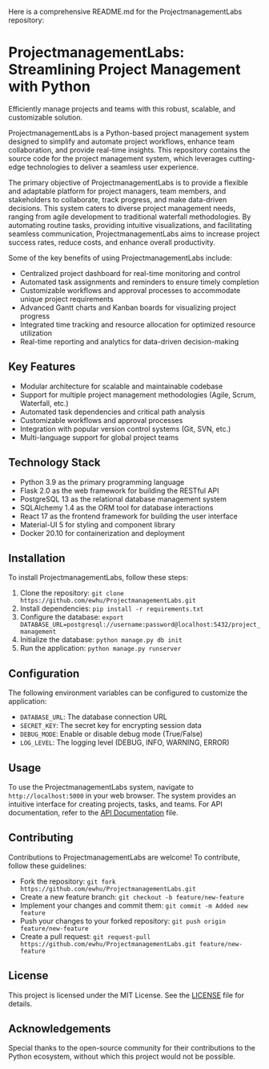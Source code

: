 Here is a comprehensive README.md for the ProjectmanagementLabs repository:

# ProjectmanagementLabs: Streamlining Project Management with Python
Efficiently manage projects and teams with this robust, scalable, and customizable solution.

ProjectmanagementLabs is a Python-based project management system designed to simplify and automate project workflows, enhance team collaboration, and provide real-time insights. This repository contains the source code for the project management system, which leverages cutting-edge technologies to deliver a seamless user experience.

The primary objective of ProjectmanagementLabs is to provide a flexible and adaptable platform for project managers, team members, and stakeholders to collaborate, track progress, and make data-driven decisions. This system caters to diverse project management needs, ranging from agile development to traditional waterfall methodologies. By automating routine tasks, providing intuitive visualizations, and facilitating seamless communication, ProjectmanagementLabs aims to increase project success rates, reduce costs, and enhance overall productivity.

Some of the key benefits of using ProjectmanagementLabs include:

* Centralized project dashboard for real-time monitoring and control
* Automated task assignments and reminders to ensure timely completion
* Customizable workflows and approval processes to accommodate unique project requirements
* Advanced Gantt charts and Kanban boards for visualizing project progress
* Integrated time tracking and resource allocation for optimized resource utilization
* Real-time reporting and analytics for data-driven decision-making

## Key Features

* Modular architecture for scalable and maintainable codebase
* Support for multiple project management methodologies (Agile, Scrum, Waterfall, etc.)
* Automated task dependencies and critical path analysis
* Customizable workflows and approval processes
* Integration with popular version control systems (Git, SVN, etc.)
* Multi-language support for global project teams

## Technology Stack

* Python 3.9 as the primary programming language
* Flask 2.0 as the web framework for building the RESTful API
* PostgreSQL 13 as the relational database management system
* SQLAlchemy 1.4 as the ORM tool for database interactions
* React 17 as the frontend framework for building the user interface
* Material-UI 5 for styling and component library
* Docker 20.10 for containerization and deployment

## Installation

To install ProjectmanagementLabs, follow these steps:

1. Clone the repository: `git clone https://github.com/ewhu/ProjectmanagementLabs.git`
2. Install dependencies: `pip install -r requirements.txt`
3. Configure the database: `export DATABASE_URL=postgresql://username:password@localhost:5432/project_management`
4. Initialize the database: `python manage.py db init`
5. Run the application: `python manage.py runserver`

## Configuration

The following environment variables can be configured to customize the application:

* `DATABASE_URL`: The database connection URL
* `SECRET_KEY`: The secret key for encrypting session data
* `DEBUG_MODE`: Enable or disable debug mode (True/False)
* `LOG_LEVEL`: The logging level (DEBUG, INFO, WARNING, ERROR)

## Usage

To use the ProjectmanagementLabs system, navigate to `http://localhost:5000` in your web browser. The system provides an intuitive interface for creating projects, tasks, and teams. For API documentation, refer to the [API Documentation](https://github.com/ewhu/ProjectmanagementLabs/blob/main/API_DOCUMENTATION.md) file.

## Contributing

Contributions to ProjectmanagementLabs are welcome! To contribute, follow these guidelines:

* Fork the repository: `git fork https://github.com/ewhu/ProjectmanagementLabs.git`
* Create a new feature branch: `git checkout -b feature/new-feature`
* Implement your changes and commit them: `git commit -m Added new feature`
* Push your changes to your forked repository: `git push origin feature/new-feature`
* Create a pull request: `git request-pull https://github.com/ewhu/ProjectmanagementLabs.git feature/new-feature`

## License

This project is licensed under the MIT License. See the [LICENSE](https://github.com/ewhu/ProjectmanagementLabs/blob/main/LICENSE) file for details.

## Acknowledgements

Special thanks to the open-source community for their contributions to the Python ecosystem, without which this project would not be possible.